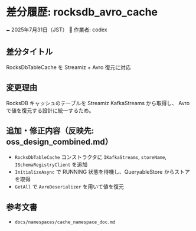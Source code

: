 # 差分履歴: rocksdb_avro_cache

🗕 2025年7月31日（JST）
🧐 作業者: codex

## 差分タイトル
RocksDbTableCache を Streamiz + Avro 復元に対応

## 変更理由
RocksDB キャッシュのテーブルを Streamiz KafkaStreams から取得し、 Avro で値を復元する設計に統一するため。

## 追加・修正内容（反映先: oss_design_combined.md）
- `RocksDbTableCache` コンストラクタに `IKafkaStreams`, `storeName`, `ISchemaRegistryClient` を追加
- `InitializeAsync` で RUNNING 状態を待機し、QueryableStore からストアを取得
- `GetAll` で `AvroDeserializer` を用いて値を復元

## 参考文書
- `docs/namespaces/cache_namespace_doc.md`
